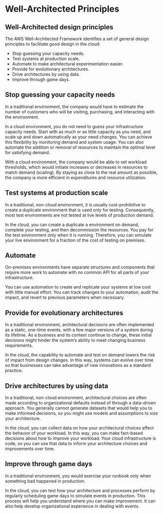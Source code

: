# Well-Architected Principles

## Well-Architected design principles

The AWS Well-Architected Framework identifies a set of general design principles to facilitate good design in the cloud:

- Stop guessing your capacity needs.
- Test systems at production scale.
- Automate to make architectural experimentation easier.
- Provide for evolutionary architectures.
- Drive architectures by using data.
- Improve through game days.

## Stop guessing your capacity needs

In a traditional environment, the company would have to estimate the number of customers who will be visiting, purchasing, and interacting with the environment.

In a cloud environment, you do not need to guess your infrastructure capacity needs. Start with as much or as little capacity as you need, and scale up and down automatically as your need changes. You can achieve this flexibility by monitoring demand and system usage. You can also automate the addition or removal of resources to maintain the optimal level for satisfying demand.

With a cloud environment, the company would be able to set workload thresholds, which would initiate increases or decreases in resources to match demand (scaling). By staying as close to the real amount as possible, the company is more efficient in expenditures and resource utilization.

## Test systems at production scale

In a traditional, non-cloud environment, it is usually cost-prohibitive to create a duplicate environment that is used only for testing. Consequently, most test environments are not tested at live levels of production demand.

In the cloud, you can create a duplicate a environment on demand, complete your testing, and then decommission the resources. You pay for the test environment only when it is running. Therefore, you can simulate your live environment for a fraction of the cost of testing on premises.

## Automate

On-premises environments have separate structures and components that require more work to automate with no common API for all parts of your infrastructure.

You can use automation to create and replicate your systems at low cost with little manual effort. You can track changes to your automation, audit the impact, and revert to previous parameters when necessary.

## Provide for evolutionary architectures

In a traditional environment, architectural decisions are often implemented as a static, one-time events, with a few major versions of a system during its lifetime. As a business and its context continue to change, these initial decisions might hinder the system’s ability to meet changing business requirements.

In the cloud, the capability to automate and test on demand lowers the risk of impact from design changes. In this way, systems can evolve over time so that businesses can take advantage of new innovations as a standard practice.

## Drive architectures by using data

In a traditional, non-cloud environment, architectural choices are often made according to organizational defaults instead of through a data-driven approach. You generally cannot generate datasets that would help you to make informed decisions, so you might use models and assumptions to size your architecture.

In the cloud, you can collect data on how your architectural choices affect the behavior of your workload. In this way, you can make fact-based decisions about how to improve your workload. Your cloud infrastructure is code, so you can use that data to inform your architecture choices and improvements over time.

## Improve through game days

In a traditional environment, you would exercise your runbook only when something bad happened in production.

In the cloud, you can test how your architecture and processes perform by regularly scheduling game days to simulate events in production. This process will help you understand where you can make improvement. It can also help develop organizational experience in dealing with events.
